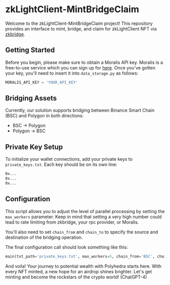 # zkLightClient-MintBridgeClaim
Welcome to the zkLightClient-MintBridgeClaim project! This repository provides an interface to mint, bridge, and claim for zkLightClient NFT via [zkbridge](https://zkbridge.com/zknft).

## Getting Started
Before you begin, please make sure to obtain a Moralis API key. Moralis is a free-to-use service which you can sign up for [here](https://admin.moralis.io/register). Once you've gotten your key, you'll need to insert it into `data_storage.py` as follows: 

```python
MORALIS_API_KEY = 'YOUR_API_KEY'
```

## Bridging Assets
Currently, our solution supports bridging between Binance Smart Chain (BSC) and Polygon in both directions:

- BSC -> Polygon 
- Polygon -> BSC

## Private Key Setup
To initialize your wallet connections, add your private keys to `private_keys.txt`. Each key should be on its own line:

```txt
0x...
0x...
0x...
```

## Configuration
This script allows you to adjust the level of parallel processing by setting the `max_workers` parameter. Keep in mind that setting a very high number could lead to rate limiting from zkbridge, your rpc provider, or Moralis.

You'll also need to set `chain_from` and `chain_to` to specify the source and destination of the bridging operation. 

The final configuration call should look something like this:

```python
main(txt_path='private_keys.txt', max_workers=5, chain_from='BSC', chain_to='Polygon')
```

And voila! Your journey to potential wealth with Polyhedra starts here. With every NFT minted, a new hope for an airdrop shines brighter. Let's get minting and become the rockstars of the crypto world! (ChatGPT-4)

